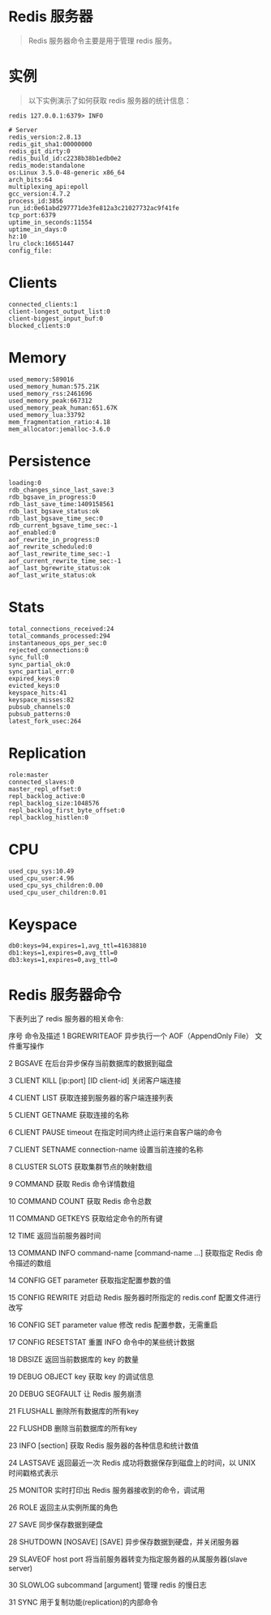 # Redis 服务器
>Redis 服务器命令主要是用于管理 redis 服务。

# 实例
> 以下实例演示了如何获取 redis 服务器的统计信息：
```
redis 127.0.0.1:6379> INFO

# Server
redis_version:2.8.13
redis_git_sha1:00000000
redis_git_dirty:0
redis_build_id:c2238b38b1edb0e2
redis_mode:standalone
os:Linux 3.5.0-48-generic x86_64
arch_bits:64
multiplexing_api:epoll
gcc_version:4.7.2
process_id:3856
run_id:0e61abd297771de3fe812a3c21027732ac9f41fe
tcp_port:6379
uptime_in_seconds:11554
uptime_in_days:0
hz:10
lru_clock:16651447
config_file:
```
# Clients
```
connected_clients:1
client-longest_output_list:0
client-biggest_input_buf:0
blocked_clients:0
```
# Memory
```
used_memory:589016
used_memory_human:575.21K
used_memory_rss:2461696
used_memory_peak:667312
used_memory_peak_human:651.67K
used_memory_lua:33792
mem_fragmentation_ratio:4.18
mem_allocator:jemalloc-3.6.0
```
# Persistence
```
loading:0
rdb_changes_since_last_save:3
rdb_bgsave_in_progress:0
rdb_last_save_time:1409158561
rdb_last_bgsave_status:ok
rdb_last_bgsave_time_sec:0
rdb_current_bgsave_time_sec:-1
aof_enabled:0
aof_rewrite_in_progress:0
aof_rewrite_scheduled:0
aof_last_rewrite_time_sec:-1
aof_current_rewrite_time_sec:-1
aof_last_bgrewrite_status:ok
aof_last_write_status:ok
```
# Stats
```
total_connections_received:24
total_commands_processed:294
instantaneous_ops_per_sec:0
rejected_connections:0
sync_full:0
sync_partial_ok:0
sync_partial_err:0
expired_keys:0
evicted_keys:0
keyspace_hits:41
keyspace_misses:82
pubsub_channels:0
pubsub_patterns:0
latest_fork_usec:264
```
# Replication
```
role:master
connected_slaves:0
master_repl_offset:0
repl_backlog_active:0
repl_backlog_size:1048576
repl_backlog_first_byte_offset:0
repl_backlog_histlen:0
```
# CPU
```
used_cpu_sys:10.49
used_cpu_user:4.96
used_cpu_sys_children:0.00
used_cpu_user_children:0.01
```
# Keyspace
```
db0:keys=94,expires=1,avg_ttl=41638810
db1:keys=1,expires=0,avg_ttl=0
db3:keys=1,expires=0,avg_ttl=0
```
# Redis 服务器命令
下表列出了 redis 服务器的相关命令:

序号	命令及描述
1	BGREWRITEAOF 
异步执行一个 AOF（AppendOnly File） 文件重写操作 


2	BGSAVE 
在后台异步保存当前数据库的数据到磁盘


3	CLIENT KILL [ip:port] [ID client-id] 
关闭客户端连接

4	CLIENT LIST 
获取连接到服务器的客户端连接列表


5	CLIENT GETNAME 
获取连接的名称


6	CLIENT PAUSE timeout 
在指定时间内终止运行来自客户端的命令


7	CLIENT SETNAME connection-name 
设置当前连接的名称


8	CLUSTER SLOTS 
获取集群节点的映射数组


9	COMMAND 
获取 Redis 命令详情数组


10	COMMAND COUNT 
获取 Redis 命令总数


11	COMMAND GETKEYS 
获取给定命令的所有键


12	TIME 
返回当前服务器时间


13	COMMAND INFO command-name [command-name ...] 
获取指定 Redis 命令描述的数组


14	CONFIG GET parameter 
获取指定配置参数的值


15	CONFIG REWRITE 
对启动 Redis 服务器时所指定的 redis.conf 配置文件进行改写


16	CONFIG SET parameter value 
修改 redis 配置参数，无需重启


17	CONFIG RESETSTAT 
重置 INFO 命令中的某些统计数据


18	DBSIZE 
返回当前数据库的 key 的数量


19	DEBUG OBJECT key 
获取 key 的调试信息


20	DEBUG SEGFAULT 
让 Redis 服务崩溃


21	FLUSHALL 
删除所有数据库的所有key


22	FLUSHDB 
删除当前数据库的所有key


23	INFO [section] 
获取 Redis 服务器的各种信息和统计数值


24	LASTSAVE 
返回最近一次 Redis 成功将数据保存到磁盘上的时间，以 UNIX 时间戳格式表示


25	MONITOR 
实时打印出 Redis 服务器接收到的命令，调试用


26	ROLE 
返回主从实例所属的角色


27	SAVE 
同步保存数据到硬盘


28	SHUTDOWN [NOSAVE] [SAVE] 
异步保存数据到硬盘，并关闭服务器


29	SLAVEOF host port 
将当前服务器转变为指定服务器的从属服务器(slave server)


30	SLOWLOG subcommand [argument] 
管理 redis 的慢日志


31	SYNC 
用于复制功能(replication)的内部命令
